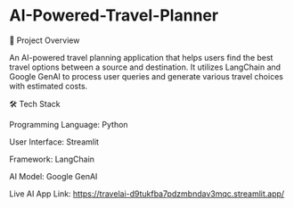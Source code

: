 # AI-Powered-Travel-Planner

📌 Project Overview

An AI-powered travel planning application that helps users find the best travel options between a source and destination. It utilizes LangChain and Google GenAI to process user queries and generate various travel choices with estimated costs.

🛠 Tech Stack

Programming Language: Python

User Interface: Streamlit

Framework: LangChain

AI Model: Google GenAI

Live AI App Link: https://travelai-d9tukfba7pdzmbndav3mqc.streamlit.app/

